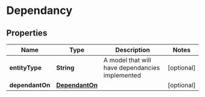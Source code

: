 

# Dependancy


## Properties

| Name | Type | Description | Notes |
|------------ | ------------- | ------------- | -------------|
|**entityType** | **String** | A model that will have dependancies implemented |  [optional] |
|**dependantOn** | [**DependantOn**](DependantOn.md) |  |  [optional] |



